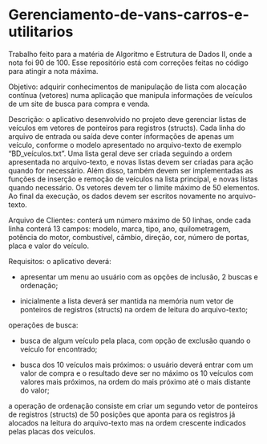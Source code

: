 # Gerenciamento-de-vans-carros-e-utilitarios
Trabalho feito para a matéria de Algoritmo e Estrutura de Dados II, onde a nota foi 90 de 100. Esse repositório está com correções feitas no código para atingir a nota máxima.


Objetivo: adquirir conhecimentos de manipulação de lista com alocação contínua (vetores) numa aplicação que manipula informações de veículos de um site de busca para compra e venda.

Descrição: o aplicativo desenvolvido no projeto deve gerenciar listas de veículos em vetores de ponteiros para registros (structs). Cada linha do arquivo de entrada ou saída deve conter informações de apenas um veículo, conforme o modelo apresentado no arquivo-texto de exemplo “BD_veículos.txt”. Uma lista geral deve ser criada seguindo a ordem apresentada no arquivo-texto, e novas listas devem ser criadas para ação quando for necessário. Além disso, também devem ser implementadas as funções de inserção e remoção de veículos na lista principal, e novas listas quando necessário. Os vetores devem ter o limite máximo de 50 elementos. Ao final da execução, os dados devem ser escritos novamente no arquivo-texto.

Arquivo de Clientes: conterá um número máximo de 50 linhas, onde cada linha conterá 13 campos: modelo, marca, tipo, ano, quilometragem, potência do motor, combustível, câmbio, direção, cor, número de portas, placa e valor do veículo.

Requisitos: o aplicativo deverá:
- apresentar um menu ao usuário com as opções de inclusão, 2 buscas e ordenação;

- inicialmente a lista deverá ser mantida na memória num vetor de ponteiros de registros (structs) na ordem de leitura do arquivo-texto;

operações de busca:
- busca de algum veículo pela placa, com opção de exclusão quando o veículo for encontrado;

- busca dos 10 veículos mais próximos: o usuário deverá entrar com um valor de compra e o resultado deve ser no máximo os 10 veículos com valores mais próximos, na ordem do mais próximo até o mais distante do valor;
 
a operação de ordenação consiste em criar um segundo vetor de ponteiros de registros (structs) de 50 posições que aponta para os registros já alocados na leitura do arquivo-texto mas na ordem crescente indicados pelas placas dos veículos.
